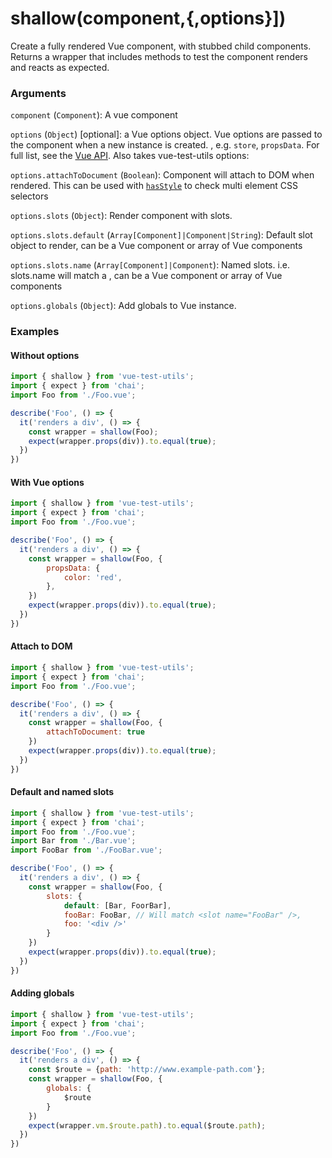 # shallow(component,{,options}])

Create a fully rendered Vue component, with stubbed child components. Returns a wrapper that includes methods to test the component renders and reacts as expected.

### Arguments

`component` (`Component`): A vue component

`options` (`Object`) [optional]: a Vue options object. Vue options are passed to the component when a new instance is created. , e.g. `store`, `propsData`. For full list, see the [Vue API](https://vuejs.org/v2/api/). Also takes vue-test-utils options:

`options.attachToDocument` (`Boolean`): Component will attach to DOM when rendered. This can be used with [`hasStyle`](/api/shallow/hasStyle.md) to check multi element CSS selectors

`options.slots` (`Object`): Render component with slots.

`options.slots.default` (`Array[Component]|Component|String`): Default slot object to render, can be a Vue component or array of Vue components

`options.slots.name` (`Array[Component]|Component`): Named slots. i.e. slots.name will match a <slot name="name" />, can be a Vue component or array of Vue components

`options.globals` (`Object`): Add globals to Vue instance.

### Examples

#### Without options

```js
import { shallow } from 'vue-test-utils';
import { expect } from 'chai';
import Foo from './Foo.vue';

describe('Foo', () => {
  it('renders a div', () => {
    const wrapper = shallow(Foo);
    expect(wrapper.props(div)).to.equal(true);
  })
})
```
#### With Vue options
```js
import { shallow } from 'vue-test-utils';
import { expect } from 'chai';
import Foo from './Foo.vue';

describe('Foo', () => {
  it('renders a div', () => {
    const wrapper = shallow(Foo, { 
        propsData: { 
            color: 'red',
        },
    })
    expect(wrapper.props(div)).to.equal(true);
  })
})
```

#### Attach to DOM
```js
import { shallow } from 'vue-test-utils';
import { expect } from 'chai';
import Foo from './Foo.vue';

describe('Foo', () => {
  it('renders a div', () => {
    const wrapper = shallow(Foo, { 
        attachToDocument: true
    })
    expect(wrapper.props(div)).to.equal(true);
  })
})
```
#### Default and named slots
```js
import { shallow } from 'vue-test-utils';
import { expect } from 'chai';
import Foo from './Foo.vue';
import Bar from './Bar.vue';
import FooBar from './FooBar.vue';

describe('Foo', () => {
  it('renders a div', () => {
    const wrapper = shallow(Foo, { 
        slots: {
            default: [Bar, FoorBar],
            fooBar: FooBar, // Will match <slot name="FooBar" />,
            foo: '<div />'
        }
    })
    expect(wrapper.props(div)).to.equal(true);
  })
})
```

#### Adding globals
```js
import { shallow } from 'vue-test-utils';
import { expect } from 'chai';
import Foo from './Foo.vue';

describe('Foo', () => {
  it('renders a div', () => {
    const $route = {path: 'http://www.example-path.com'};
    const wrapper = shallow(Foo, { 
        globals: {
            $route
        }
    })
    expect(wrapper.vm.$route.path).to.equal($route.path);
  })
})
```
